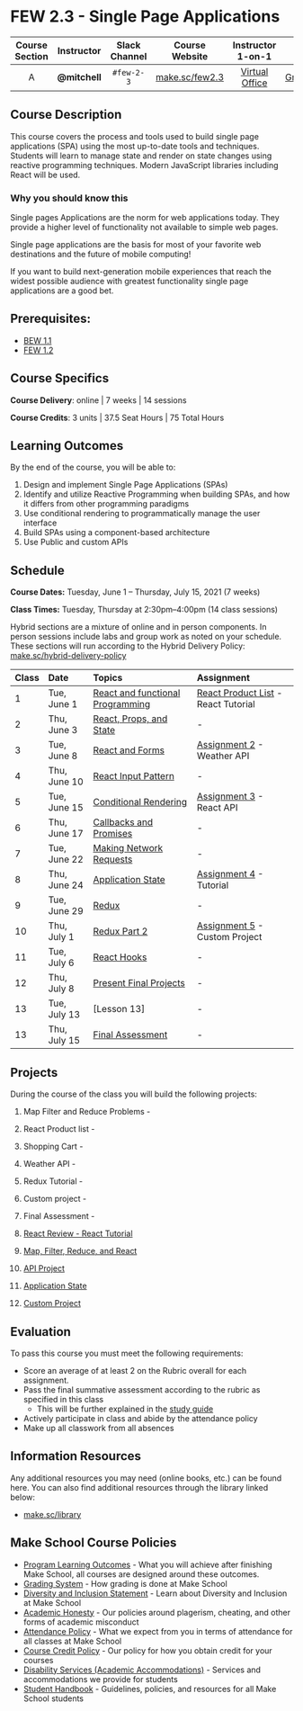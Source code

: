 # FEW 2.3 - Single Page Applications

| Course Section | Instructor | Slack Channel | Course Website | Instructor 1-on-1 | Tracker |
| :---: | :---: | :---: | :---: | :---: | :---: |
| A | **@mitchell** | `#few-2-3` | [make.sc/few2.3](https://make.sc/few2.3) | [Virtual Office](https://make.sc/mitchell-zoom) | [GradeScope](https://www.gradescope.com) |

## Course Description

This course covers the process and tools used to build single page applications (SPA) using the most up-to-date tools and techniques. Students will learn to manage state and render on state changes using reactive programming techniques. Modern JavaScript libraries including React will be used.

### Why you should know this

Single pages Applications are the norm for web applications today. They provide a higher level of functionality not available to simple web pages.

Single page applications are the basis for most of your favorite web destinations and the future of mobile computing!

If you want to build next-generation mobile experiences that reach the widest possible audience with greatest functionality single page applications are a good bet.

## Prerequisites:  

- [BEW 1.1](https://github.com/Make-School-Courses/BEW-1.1-RESTful-and-Resourceful-MVC-Architecture)
- [FEW 1.2](https://github.com/Make-School-Courses/FEW-1.2-JavaScript-Foundations)

## Course Specifics

**Course Delivery**: online | 7 weeks | 14 sessions

**Course Credits**: 3 units | 37.5 Seat Hours | 75 Total Hours

## Learning Outcomes

By the end of the course, you will be able to:

1. Design and implement Single Page Applications (SPAs)
1. Identify and utilize Reactive Programming when building SPAs, and how it differs from other programming paradigms
1. Use conditional rendering to programmatically manage the user interface
1. Build SPAs using a component-based architecture
1. Use Public and custom APIs

## Schedule

**Course Dates:** Tuesday, June 1 – Thursday, July 15, 2021 (7 weeks)

**Class Times:** Tuesday, Thursday at 2:30pm–4:00pm (14 class sessions)

Hybrid sections are a mixture of online and in person components.  In person sessions include labs and group work as noted on your schedule.  These sections will run according to the Hybrid Delivery Policy: [make.sc/hybrid-delivery-policy](make.sc/hybrid-delivery-policy)

| Class | Date | Topics | Assignment |
|:------|:-----|:-------|:-----------|
|  1 | Tue, June 1  | [React and functional Programming](Lessons/lesson-01.md) | [React Product List](Assignments/Assignment-01.md) - React Tutorial |
|  2 | Thu, June 3  | [React, Props, and State](Lessons/lesson-02.md) | - |
|  3 | Tue, June 8  | [React and Forms](Lessons/lesson-03.md) | [Assignment 2](Assignments/Assignment-02.md) - Weather API |
|  4 | Thu, June 10 | [React Input Pattern](Lessons/lesson-04.md) | - |
|  5 | Tue, June 15 | [Conditional Rendering](Lessons/lesson-05.md) | [Assignment 3](Assignments/Assignment-03.md) - React API |
|  6 | Thu, June 17 | [Callbacks and Promises](Lessons/lesson-06.md) | - |
|  7 | Tue, June 22 | [Making Network Requests](Lessons/lesson-07.md) | - |
|  8 | Thu, June 24 | [Application State](Lessons/lesson-08.md) | [Assignment 4](Assignments/Assignment-04.md) - Tutorial |
|  9 | Tue, June 29 | [Redux](Lessons/lesson-09.md) | - |
| 10 | Thu, July 1  | [Redux Part 2](Lessons/lesson-10.md) | [Assignment 5](Assignments/Assignment-05.md) - Custom Project | 
| 11 | Tue, July 6  | [React Hooks](Lessons/lesson-11.md) | - |
| 12 | Thu, July 8  | [Present Final Projects](Lessons/lesson-12.md) | - |
| 13 | Tue, July 13 | [Lesson 13] | - |
| 13 | Thu, July 15 | [Final Assessment](Lessons/lesson-14.md) | - |

## Projects 

During the course of the class you will build the following projects: 

1. Map Filter and Reduce Problems - 
2. React Product list -
3. Shopping Cart - 
4. Weather API - 
5. Redux Tutorial - 
6. Custom project - 
7. Final Assessment - 

1. [React Review - React Tutorial](Assignments/Assignment-01.md)
2. [Map, Filter, Reduce, and React](Assignments/Assignment-02.md)
3. [API Project](Assignments/Assignment-03.md)
4. [Application State](Assignment/Assignment-04.md)
5. [Custom Project](Assignment/Assignment-05.md)

## Evaluation
To pass this course you must meet the following requirements:

- Score an average of at least 2 on the Rubric overall for each assignment. 
- Pass the final summative assessment according to the rubric as specified in this class
    - This will be further explained in the [study guide](study-guide.md)
- Actively participate in class and abide by the attendance policy
- Make up all classwork from all absences

##  Information Resources

Any additional resources you may need (online books, etc.) can be found here. You can also find additional resources through the library linked below:

- [make.sc/library](http://make.sc/library)

## Make School Course Policies

- [Program Learning Outcomes](https://make.sc/program-learning-outcomes) - What you will achieve after finishing Make School, all courses are designed around these outcomes.
- [Grading System](https://make.sc/grading-system) - How grading is done at Make School
- [Diversity and Inclusion Statement](https://make.sc/diversity-and-inclusion-statement) - Learn about Diversity and Inclusion at Make School
- [Academic Honesty](https://make.sc/academic-honesty-policy) - Our policies around plagerism, cheating, and other forms of academic misconduct 
- [Attendance Policy](https://make.sc/attendance-policy) - What we expect from you in terms of attendance for all classes at Make School
- [Course Credit Policy](https://make.sc/course-credit-policy) - Our policy for how you obtain credit for your courses
- [Disability Services (Academic Accommodations)](https://make.sc/disability-services) - Services and accommodations we provide for students
- [Student Handbook](https://make.sc/student-handbook) - Guidelines, policies, and resources for all Make School students
